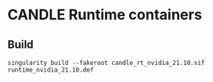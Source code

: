 # CANDLE Runtime containers

## Build
```
singularity build --fakeroot candle_rt_nvidia_21.10.sif runtime_nvidia_21.10.def
```
